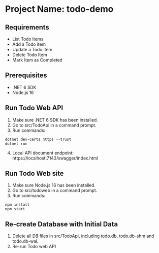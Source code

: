 # Project Name: todo-demo
## Requirements
- List Todo Items
- Add a Todo item
- Update a Todo item
- Delete Todo Item
- Mark Item as Completed

## Prerequisites
- .NET 6 SDK
- Node.js 16

## Run Todo Web API
1. Make sure .NET 6 SDK has been installed.
2. Go to src/TodoApi in a command prompt.
3. Run commands:
```
dotnet dev-certs https --trust
dotnet run
```
4. Local API document endpoint: https://localhost:7143/swagger/index.html

## Run Todo Web site
1. Make sure Node.js 16 has been installed.
2. Go to src/todoweb in a command prompt.
3. Run commands:
```
npm install
npm start
```

## Re-create Database with Initial Data
1. Delete all DB files in src/TodoApi, including todo.db, todo.db-shm and todo.db-wal.
2. Re-run Todo web API

